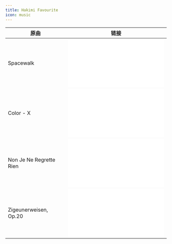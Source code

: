 ```yaml
---
title: Hakimi Favourite
icon: music
---
```


| 原曲 | 链接 |
|------------|------|
| Spacewalk | <iframe src="//player.bilibili.com/player.html?isOutside=true&aid=113557358318790&bvid=BV1rdBZYNEu3&cid=25712071835&p=2" scrolling="no" border="0" frameborder="no" framespacing="0" allowfullscreen="false"></iframe> |
| Color - X | <iframe src="//player.bilibili.com/player.html?isOutside=true&aid=114048024712156&bvid=BV1VDPMe1EG3&cid=28526120719&p=1&autoplay=false" scrolling="no" border="0" frameborder="no" framespacing="0" allowfullscreen="false"></iframe> |
| Non Je Ne Regrette Rien | <iframe src="//player.bilibili.com/player.html?isOutside=true&aid=114259937728275&bvid=BV1JjZsYHEHE&cid=29174533287&p=1&autoplay=false" scrolling="no" border="0" frameborder="no" framespacing="0" allowfullscreen="true"></iframe> |
| Zigeunerweisen, Op.20 | <iframe src="//player.bilibili.com/player.html?isOutside=true&aid=114360013821946&bvid=BV1se5nzDE4B&cid=29489171225&p=1&autoplay=false" scrolling="no" border="0" frameborder="no" framespacing="0" allowfullscreen="true"></iframe> |